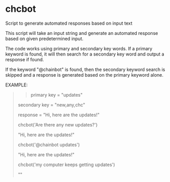 # chcbot
Script to generate automated responses based on input text

This script will take an input string and generate an automated response based on
given predetermined input.

The code works using primary and secondary key words. If a primary keyword is found,
it will then search for a secondary key word and output a response if found.

If the keyword "@chainbot" is found, then the secondary keyword search is skipped
and a response is generated based on the primary keyword alone.

EXAMPLE:
> >primary key = "updates"
>
> secondary key = "new,any,chc"
>
> response = "Hi, here are the updates!"
>
> chcbot('Are there any new updates?')
>
> "Hi, here are the updates!"
>
> chcbot('@chainbot updates')
>
> "Hi, here are the updates!"
>
> chcbot('my computer keeps getting updates')
>
> ""
